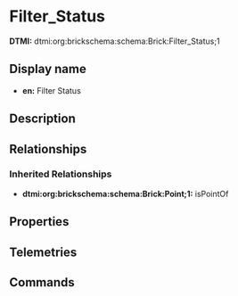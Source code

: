 # Filter_Status
**DTMI:** dtmi:org:brickschema:schema:Brick:Filter_Status;1
## Display name
- **en:** Filter Status
## Description
## Relationships
### Inherited Relationships
* **dtmi:org:brickschema:schema:Brick:Point;1:** isPointOf
## Properties
## Telemetries
## Commands
